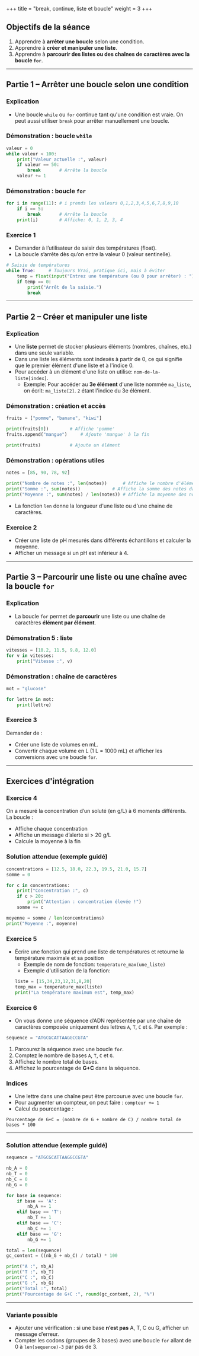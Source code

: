+++
title = "break, continue, liste et boucle"
weight = 3
+++

## Objectifs de la séance

1. Apprendre à **arrêter une boucle** selon une condition.
2. Apprendre à **créer et manipuler une liste**.
3. Apprendre à **parcourir des listes ou des chaînes de caractères avec la boucle `for`**.

---

## Partie 1 – Arrêter une boucle selon une condition

### Explication

- Une boucle `while` ou `for` continue tant qu'une condition est vraie. On peut aussi utiliser `break` pour arrêter manuellement une boucle.

### Démonstration : boucle `while`

```python
valeur = 0
while valeur < 100:
    print("Valeur actuelle :", valeur)
    if valeur == 50:
        break  		# Arrête la boucle
    valeur += 1
```

### Démonstration : boucle `for`

```python
for i in range(11):	# i prends les valeurs 0,1,2,3,4,5,6,7,8,9,10
    if i == 5:
        break		# Arrête la boucle
    print(i)    	# Affiche: 0, 1, 2, 3, 4
```

### Exercice 1

- Demander à l’utilisateur de saisir des températures (float). 
- La boucle s’arrête dès qu’on entre la valeur 0 (valeur sentinelle).

```python
# Saisie de températures
while True:		# Toujours Vrai, pratique ici, mais à éviter
    temp = float(input("Entrez une température (ou 0 pour arrêter) : "))
    if temp == 0:
        print("Arrêt de la saisie.")
        break
```

---

## Partie 2 – Créer et manipuler une liste

### Explication

- Une **liste** permet de stocker plusieurs éléments (nombres, chaînes, etc.) dans une seule variable.
- Dans une liste les éléments sont indexés à partir de 0, ce qui signifie que le premier élément d'une liste et à l'indice 0.
- Pour accéder à un élément d'une liste on utilise: `nom-de-la-liste[index]`.
  * Exemple: Pour accéder au **3e élément** d'une liste nommée `ma_liste`, on écrit: `ma_liste[2]`. `2` étant l'indice du 3e élément.

### Démonstration : création et accès

```python
fruits = ["pomme", "banane", "kiwi"]

print(fruits[0])  		# Affiche 'pomme'
fruits.append("mangue")		# Ajoute 'mangue' à la fin

print(fruits)     		# Ajoute un élément
```

### Démonstration : opérations utiles

```python
notes = [85, 90, 78, 92]

print("Nombre de notes :", len(notes))		# Affiche le nombre d'éléments dans la liste "notes"
print("Somme :", sum(notes))			# Affiche la somme des notes dans la liste
print("Moyenne :", sum(notes) / len(notes))	# Affiche la moyenne des notes dans la liste
```

- La fonction `len` donne la longueur d'une liste ou d'une chaine de caractères.

### Exercice 2

- Créer une liste de pH mesurés dans différents échantillons et calculer la moyenne. 
- Afficher un message si un pH est inférieur à 4.

---

## Partie 3 – Parcourir une liste ou une chaîne avec la boucle `for`

### Explication

- La boucle `for` permet de **parcourir** une liste ou une chaîne de caractères **élément par élément**.

### Démonstration 5 : liste

```python
vitesses = [10.2, 11.5, 9.8, 12.0]
for v in vitesses:
    print("Vitesse :", v)
```

### Démonstration : chaîne de caractères

```python
mot = "glucose"

for lettre in mot:
    print(lettre)
```

### Exercice 3

Demander de :

* Créer une liste de volumes en mL.
* Convertir chaque volume en L (1 L = 1000 mL) et afficher les conversions avec une boucle `for`.

---

## Exercices d'intégration

### Exercice 4

On a mesuré la concentration d’un soluté (en g/L) à 6 moments différents. La boucle :

* Affiche chaque concentration
* Affiche un message d’alerte si > 20 g/L
* Calcule la moyenne à la fin

### **Solution attendue (exemple guidé)**

```python
concentrations = [12.5, 18.0, 22.3, 19.5, 21.0, 15.7]
somme = 0

for c in concentrations:
    print("Concentration :", c)
    if c > 20:
        print("Attention : concentration élevée !")
    somme += c

moyenne = somme / len(concentrations)
print("Moyenne :", moyenne)
```

### Exercice 5 

* Écrire une fonction qui prend une liste de températures et retourne la température maximale et sa position
  - Exemple de nom de fonction: `temperature_max(une_liste)`
  - Exemple d'utilisation de la fonction:
  ```python
  liste = [15,34,23,12,31,8,20]
  temp_max = temperature_max(liste)
  print("La température maximum est", temp_max)
  ```

### Exercice 6

* On vous donne une séquence d’ADN représentée par une chaîne de caractères composée uniquement des lettres `A`, `T`, `C` et `G`. Par exemple :

```python
sequence = "ATGCGCATTAAGGCCGTA"
```

1. Parcourez la séquence avec une boucle `for`.
2. Comptez le nombre de bases `A`, `T`, `C` et `G`.
3. Affichez le nombre total de bases.
4. Affichez le pourcentage de **G+C** dans la séquence.


### **Indices**

* Une lettre dans une chaîne peut être parcourue avec une boucle `for`.
* Pour augmenter un compteur, on peut faire : `compteur += 1`
* Calcul du pourcentage :

```
Pourcentage de G+C = (nombre de G + nombre de C) / nombre total de bases * 100
```

---

### **Solution attendue (exemple guidé)**

```python
sequence = "ATGCGCATTAAGGCCGTA"

nb_A = 0
nb_T = 0
nb_C = 0
nb_G = 0

for base in sequence:
    if base == 'A':
        nb_A += 1
    elif base == 'T':
        nb_T += 1
    elif base == 'C':
        nb_C += 1
    elif base == 'G':
        nb_G += 1

total = len(sequence)
gc_content = ((nb_G + nb_C) / total) * 100

print("A :", nb_A)
print("T :", nb_T)
print("C :", nb_C)
print("G :", nb_G)
print("Total :", total)
print("Pourcentage de G+C :", round(gc_content, 2), "%")
```

---

### Variante possible

* Ajouter une vérification : si une base **n’est pas** A, T, C ou G, afficher un message d’erreur.
* Compter les codons (groupes de 3 bases) avec une boucle `for` allant de 0 à `len(sequence)-3` par pas de 3.




